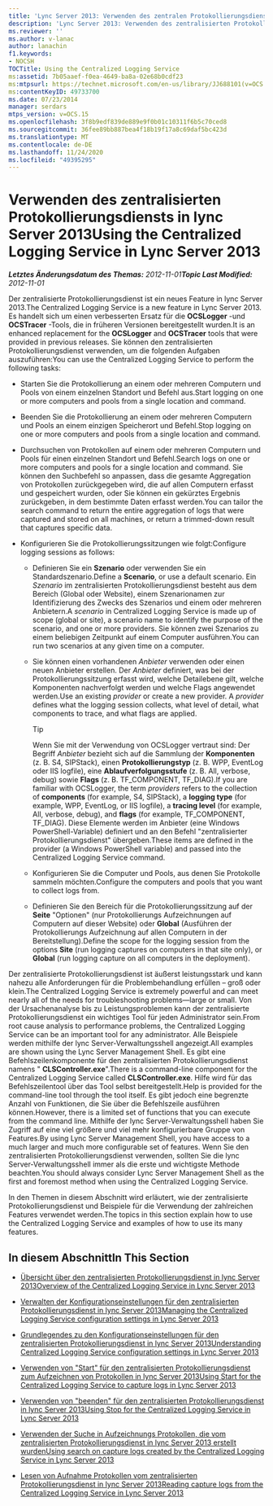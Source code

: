 ```yaml
---
title: 'Lync Server 2013: Verwenden des zentralen Protokollierungsdiensts'
description: 'Lync Server 2013: Verwenden des zentralisierten Protokollierungsdiensts.'
ms.reviewer: ''
ms.author: v-lanac
author: lanachin
f1.keywords:
- NOCSH
TOCTitle: Using the Centralized Logging Service
ms:assetid: 7b05aaef-f0ea-4649-ba8a-02e68b0cdf23
ms:mtpsurl: https://technet.microsoft.com/en-us/library/JJ688101(v=OCS.15)
ms:contentKeyID: 49733700
ms.date: 07/23/2014
manager: serdars
mtps_version: v=OCS.15
ms.openlocfilehash: 3f8b9edf839de889e9f0b01c10311f6b5c70ced8
ms.sourcegitcommit: 36fee89bb887bea4f18b19f17a8c69daf5bc423d
ms.translationtype: MT
ms.contentlocale: de-DE
ms.lasthandoff: 11/24/2020
ms.locfileid: "49395295"
---
```

# <a name="using-the-centralized-logging-service-in-lync-server-2013"></a><span data-ttu-id="d094f-103">Verwenden des zentralisierten Protokollierungsdiensts in lync Server 2013</span><span class="sxs-lookup"><span data-stu-id="d094f-103">Using the Centralized Logging Service in Lync Server 2013</span></span>

<div data-xmlns="http://www.w3.org/1999/xhtml">

<div class="topic" data-xmlns="http://www.w3.org/1999/xhtml" data-msxsl="urn:schemas-microsoft-com:xslt" data-cs="https://msdn.microsoft.com/">

<div data-asp="https://msdn2.microsoft.com/asp">



</div>

<div id="mainSection">

<div id="mainBody"><span data-ttu-id="d094f-104">

<span> </span></span><span class="sxs-lookup"><span data-stu-id="d094f-104">

<span> </span></span></span>

<span data-ttu-id="d094f-105">_**Letztes Änderungsdatum des Themas:** 2012-11-01_</span><span class="sxs-lookup"><span data-stu-id="d094f-105">_**Topic Last Modified:** 2012-11-01_</span></span>

<span data-ttu-id="d094f-106">Der zentralisierte Protokollierungsdienst ist ein neues Feature in lync Server 2013.</span><span class="sxs-lookup"><span data-stu-id="d094f-106">The Centralized Logging Service is a new feature in Lync Server 2013.</span></span> <span data-ttu-id="d094f-107">Es handelt sich um einen verbesserten Ersatz für die **OCSLogger** -und **OCSTracer** -Tools, die in früheren Versionen bereitgestellt wurden.</span><span class="sxs-lookup"><span data-stu-id="d094f-107">It is an enhanced replacement for the **OCSLogger** and **OCSTracer** tools that were provided in previous releases.</span></span> <span data-ttu-id="d094f-108">Sie können den zentralisierten Protokollierungsdienst verwenden, um die folgenden Aufgaben auszuführen:</span><span class="sxs-lookup"><span data-stu-id="d094f-108">You can use the Centralized Logging Service to perform the following tasks:</span></span>

  - <span data-ttu-id="d094f-109">Starten Sie die Protokollierung an einem oder mehreren Computern und Pools von einem einzelnen Standort und Befehl aus.</span><span class="sxs-lookup"><span data-stu-id="d094f-109">Start logging on one or more computers and pools from a single location and command.</span></span>

  - <span data-ttu-id="d094f-110">Beenden Sie die Protokollierung an einem oder mehreren Computern und Pools an einem einzigen Speicherort und Befehl.</span><span class="sxs-lookup"><span data-stu-id="d094f-110">Stop logging on one or more computers and pools from a single location and command.</span></span>

  - <span data-ttu-id="d094f-111">Durchsuchen von Protokollen auf einem oder mehreren Computern und Pools für einen einzelnen Standort und Befehl.</span><span class="sxs-lookup"><span data-stu-id="d094f-111">Search logs on one or more computers and pools for a single location and command.</span></span> <span data-ttu-id="d094f-112">Sie können den Suchbefehl so anpassen, dass die gesamte Aggregation von Protokollen zurückgegeben wird, die auf allen Computern erfasst und gespeichert wurden, oder Sie können ein gekürztes Ergebnis zurückgeben, in dem bestimmte Daten erfasst werden.</span><span class="sxs-lookup"><span data-stu-id="d094f-112">You can tailor the search command to return the entire aggregation of logs that were captured and stored on all machines, or return a trimmed-down result that captures specific data.</span></span>

  - <span data-ttu-id="d094f-113">Konfigurieren Sie die Protokollierungssitzungen wie folgt:</span><span class="sxs-lookup"><span data-stu-id="d094f-113">Configure logging sessions as follows:</span></span>
    
      - <span data-ttu-id="d094f-114">Definieren Sie ein **Szenario** oder verwenden Sie ein Standardszenario.</span><span class="sxs-lookup"><span data-stu-id="d094f-114">Define a **Scenario**, or use a default scenario.</span></span> <span data-ttu-id="d094f-115">Ein *Szenario* im zentralisierten Protokollierungsdienst besteht aus dem Bereich (Global oder Website), einem Szenarionamen zur Identifizierung des Zwecks des Szenarios und einem oder mehreren Anbietern.</span><span class="sxs-lookup"><span data-stu-id="d094f-115">A *scenario* in Centralized Logging Service is made up of scope (global or site), a scenario name to identify the purpose of the scenario, and one or more providers.</span></span> <span data-ttu-id="d094f-116">Sie können zwei Szenarios zu einem beliebigen Zeitpunkt auf einem Computer ausführen.</span><span class="sxs-lookup"><span data-stu-id="d094f-116">You can run two scenarios at any given time on a computer.</span></span>
    
      - <span data-ttu-id="d094f-p104">Sie können einen vorhandenen *Anbieter* verwenden oder einen neuen Anbieter erstellen. Der *Anbieter* definiert, was bei der Protokollierungssitzung erfasst wird, welche Detailebene gilt, welche Komponenten nachverfolgt werden und welche Flags angewendet werden.</span><span class="sxs-lookup"><span data-stu-id="d094f-p104">Use an existing *provider* or create a new provider. A *provider* defines what the logging session collects, what level of detail, what components to trace, and what flags are applied.</span></span>
        
        <div>
        

        > [!TIP]  
        > <span data-ttu-id="d094f-119">Wenn Sie mit der Verwendung von OCSLogger vertraut sind: Der Begriff <EM>Anbieter</EM> bezieht sich auf die Sammlung der <STRONG>Komponenten</STRONG> (z. B. S4, SIPStack), einen <STRONG>Protokollierungstyp</STRONG> (z. B. WPP, EventLog oder IIS logfile), eine <STRONG>Ablaufverfolgungsstufe</STRONG> (z. B. All, verbose, debug) sowie <STRONG>Flags</STRONG> (z. B. TF_COMPONENT, TF_DIAG).</span><span class="sxs-lookup"><span data-stu-id="d094f-119">If you are familiar with OCSLogger, the term <EM>providers</EM> refers to the collection of <STRONG>components</STRONG> (for example, S4, SIPStack), a <STRONG>logging type</STRONG> (for example, WPP, EventLog, or IIS logfile), a <STRONG>tracing level</STRONG> (for example, All, verbose, debug), and <STRONG>flags</STRONG> (for example, TF_COMPONENT, TF_DIAG).</span></span> <span data-ttu-id="d094f-120">Diese Elemente werden im Anbieter (eine Windows PowerShell-Variable) definiert und an den Befehl "zentralisierter Protokollierungsdienst" übergeben.</span><span class="sxs-lookup"><span data-stu-id="d094f-120">These items are defined in the provider (a Windows PowerShell variable) and passed into the Centralized Logging Service command.</span></span>

        
        </div>
    
      - <span data-ttu-id="d094f-121">Konfigurieren Sie die Computer und Pools, aus denen Sie Protokolle sammeln möchten.</span><span class="sxs-lookup"><span data-stu-id="d094f-121">Configure the computers and pools that you want to collect logs from.</span></span>
    
      - <span data-ttu-id="d094f-122">Definieren Sie den Bereich für die Protokollierungssitzung auf der **Seite** "Optionen" (nur Protokollierungs Aufzeichnungen auf Computern auf dieser Website) oder **Global** (Ausführen der Protokollierungs Aufzeichnung auf allen Computern in der Bereitstellung).</span><span class="sxs-lookup"><span data-stu-id="d094f-122">Define the scope for the logging session from the options **Site** (run logging captures on computers in that site only), or **Global** (run logging capture on all computers in the deployment).</span></span>

<span data-ttu-id="d094f-123">Der zentralisierte Protokollierungsdienst ist äußerst leistungsstark und kann nahezu alle Anforderungen für die Problembehandlung erfüllen – groß oder klein.</span><span class="sxs-lookup"><span data-stu-id="d094f-123">The Centralized Logging Service is extremely powerful and can meet nearly all of the needs for troubleshooting problems—large or small.</span></span> <span data-ttu-id="d094f-124">Von der Ursachenanalyse bis zu Leistungsproblemen kann der zentralisierte Protokollierungsdienst ein wichtiges Tool für jeden Administrator sein.</span><span class="sxs-lookup"><span data-stu-id="d094f-124">From root cause analysis to performance problems, the Centralized Logging Service can be an important tool for any administrator.</span></span> <span data-ttu-id="d094f-125">Alle Beispiele werden mithilfe der lync Server-Verwaltungsshell angezeigt.</span><span class="sxs-lookup"><span data-stu-id="d094f-125">All examples are shown using the Lync Server Management Shell.</span></span> <span data-ttu-id="d094f-126">Es gibt eine Befehlszeilenkomponente für den zentralisierten Protokollierungsdienst namens " **CLSController.exe**".</span><span class="sxs-lookup"><span data-stu-id="d094f-126">There is a command-line component for the Centralized Logging Service called **CLSController.exe**.</span></span> <span data-ttu-id="d094f-127">Hilfe wird für das Befehlszeilentool über das Tool selbst bereitgestellt.</span><span class="sxs-lookup"><span data-stu-id="d094f-127">Help is provided for the command-line tool through the tool itself.</span></span> <span data-ttu-id="d094f-128">Es gibt jedoch eine begrenzte Anzahl von Funktionen, die Sie über die Befehlszeile ausführen können.</span><span class="sxs-lookup"><span data-stu-id="d094f-128">However, there is a limited set of functions that you can execute from the command line.</span></span> <span data-ttu-id="d094f-129">Mithilfe der lync Server-Verwaltungsshell haben Sie Zugriff auf eine viel größere und viel mehr konfigurierbare Gruppe von Features.</span><span class="sxs-lookup"><span data-stu-id="d094f-129">By using Lync Server Management Shell, you have access to a much larger and much more configurable set of features.</span></span> <span data-ttu-id="d094f-130">Wenn Sie den zentralisierten Protokollierungsdienst verwenden, sollten Sie die lync Server-Verwaltungsshell immer als die erste und wichtigste Methode beachten.</span><span class="sxs-lookup"><span data-stu-id="d094f-130">You should always consider Lync Server Management Shell as the first and foremost method when using the Centralized Logging Service.</span></span>

<span data-ttu-id="d094f-131">In den Themen in diesem Abschnitt wird erläutert, wie der zentralisierte Protokollierungsdienst und Beispiele für die Verwendung der zahlreichen Features verwendet werden.</span><span class="sxs-lookup"><span data-stu-id="d094f-131">The topics in this section explain how to use the Centralized Logging Service and examples of how to use its many features.</span></span>

<div>

## <a name="in-this-section"></a><span data-ttu-id="d094f-132">In diesem Abschnitt</span><span class="sxs-lookup"><span data-stu-id="d094f-132">In This Section</span></span>

  - [<span data-ttu-id="d094f-133">Übersicht über den zentralisierten Protokollierungsdienst in lync Server 2013</span><span class="sxs-lookup"><span data-stu-id="d094f-133">Overview of the Centralized Logging Service in Lync Server 2013</span></span>](lync-server-2013-overview-of-the-centralized-logging-service.md)

  - [<span data-ttu-id="d094f-134">Verwalten der Konfigurationseinstellungen für den zentralisierten Protokollierungsdienst in lync Server 2013</span><span class="sxs-lookup"><span data-stu-id="d094f-134">Managing the Centralized Logging Service configuration settings in Lync Server 2013</span></span>](lync-server-2013-managing-the-centralized-logging-service-configuration-settings.md)

  - [<span data-ttu-id="d094f-135">Grundlegendes zu den Konfigurationseinstellungen für den zentralisierten Protokollierungsdienst in lync Server 2013</span><span class="sxs-lookup"><span data-stu-id="d094f-135">Understanding Centralized Logging Service configuration settings in Lync Server 2013</span></span>](lync-server-2013-understanding-centralized-logging-service-configuration-settings.md)

  - [<span data-ttu-id="d094f-136">Verwenden von "Start" für den zentralisierten Protokollierungsdienst zum Aufzeichnen von Protokollen in lync Server 2013</span><span class="sxs-lookup"><span data-stu-id="d094f-136">Using Start for the Centralized Logging Service to capture logs in Lync Server 2013</span></span>](lync-server-2013-using-start-for-the-centralized-logging-service-to-capture-logs.md)

  - [<span data-ttu-id="d094f-137">Verwenden von "beenden" für den zentralisierten Protokollierungsdienst in lync Server 2013</span><span class="sxs-lookup"><span data-stu-id="d094f-137">Using Stop for the Centralized Logging Service in Lync Server 2013</span></span>](lync-server-2013-using-stop-for-the-centralized-logging-service.md)

  - [<span data-ttu-id="d094f-138">Verwenden der Suche in Aufzeichnungs Protokollen, die vom zentralisierten Protokollierungsdienst in lync Server 2013 erstellt wurden</span><span class="sxs-lookup"><span data-stu-id="d094f-138">Using search on capture logs created by the Centralized Logging Service in Lync Server 2013</span></span>](lync-server-2013-using-search-on-capture-logs-created-by-the-centralized-logging-service.md)

  - [<span data-ttu-id="d094f-139">Lesen von Aufnahme Protokollen vom zentralisierten Protokollierungsdienst in lync Server 2013</span><span class="sxs-lookup"><span data-stu-id="d094f-139">Reading capture logs from the Centralized Logging Service in Lync Server 2013</span></span>](lync-server-2013-reading-capture-logs-from-the-centralized-logging-service.md)

<span data-ttu-id="d094f-140"></div>

</div>

<span> </span>

</div>

</div>

</span><span class="sxs-lookup"><span data-stu-id="d094f-140"></div>

</div>

<span> </span>

</div>

</div>

</span></span></div>

